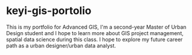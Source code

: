 # keyi-gis-portolio
This is my portfolio for Advanced GIS, I'm a second-year Master of Urban Design student and I hope to learn more about GIS project management, spatial data science during this class. I hope to explore my future career path as a urban designer/urban data analyst.

